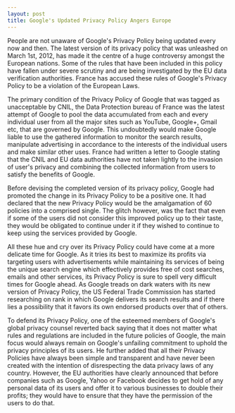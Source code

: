```yaml
---
layout: post
title: Google's Updated Privacy Policy Angers Europe
---
```


People are not unaware of Google's Privacy Policy being updated every now and then. The latest version of its privacy policy that was unleashed on March 1st, 2012, has made it the centre of a huge controversy amongst the European nations. Some of the rules that have been included in this policy have fallen under severe scrutiny and are being investigated by the EU data verification authorities. France has accused these rules of Google's Privacy Policy to be a violation of the European Laws.

The primary condition of the Privacy Policy of Google that was tagged as unacceptable by CNIL, the Data Protection bureau of France was the latest attempt of Google to pool the data accumulated from each and every individual user from all the major sites such as YouTube, Google+, Gmail etc, that are governed by Google. This undoubtedly would make Google liable to use the gathered information to monitor the search results, manipulate advertising in accordance to the interests of the individual users and make similar other uses. France had written a letter to Google stating that the CNIL and EU data authorities have not taken lightly to the invasion of user's privacy and combining the collected information from users to satisfy the benefits of Google.

Before devising the completed version of its privacy policy, Google had promoted the change in its Privacy Policy to be a positive one. It had declared that the new Privacy Policy would be the amalgamation of 60 policies into a comprised single. The glitch however, was the fact that even if some of the users did not consider this improved policy up to their taste, they would be obligated to continue under it if they wished to continue to keep using the services provided by Google.

All these hue and cry over its Privacy Policy could have come at a more delicate time for Google. As it tries its best to maximize its profits via targeting users with advertisements while maintaining its services of being the unique search engine which effectively provides free of cost searches, emails and other services, its Privacy Policy is sure to spell very difficult times for Google ahead. As Google treads on dark waters with its new version of Privacy Policy, the US Federal Trade Commission has started researching on rank in which Google delivers its search results and if there lies a possibility that it favors its own endorsed products over that of others.

To defend its Privacy Policy, one of the esteemed members of Google's global privacy counsel reverted back saying that it does not matter what rules and regulations are included in the future policies of Google, the main focus would always remain on Google's unfailing commitment to uphold the privacy principles of its users. He further added that all their Privacy Policies have always been simple and transparent and have never been created with the intention of disrespecting the data privacy laws of any country. However, the EU authorities have clearly announced that before companies such as Google, Yahoo or Facebook decides to get hold of any personal data of its users and offer it to various businesses to double their profits; they would have to ensure that they have the permission of the users to do that.
